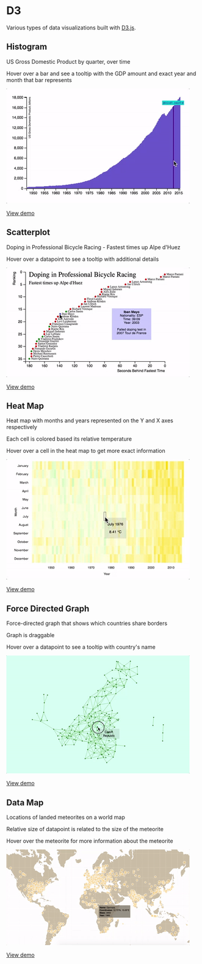 # D3

Various types of data visualizations built with [D3.js](https://d3js.org/).

## Histogram

US Gross Domestic Product by quarter, over time

Hover over a bar and see a tooltip with the GDP amount and exact year and month that bar represents

![histogram gif](histogram/histogram.gif)

[View demo](http://codepen.io/jennhsu/full/WGKdZV/)

## Scatterplot

Doping in Professional Bicycle Racing - Fastest times up Alpe d'Huez

Hover over a datapoint to see a tooltip with additional details

![scatterplot gif](scatterplot/scatterplot.gif)

[View demo](http://codepen.io/jennhsu/full/jrvwmv/)

## Heat Map

Heat map with months and years represented on the Y and X axes respectively

Each cell is colored based its relative temperature

Hover over a cell in the heat map to get more exact information

![heat map gif](heatmap/heatmap.gif)

[View demo](http://codepen.io/jennhsu/full/NRLvvQ/)

## Force Directed Graph

Force-directed graph that shows which countries share borders

Graph is draggable

Hover over a datapoint to see a tooltip with country's name

![force directed graph gif](forcedirectedgraph/forcedirectedgraph.gif)

[View demo](http://codepen.io/jennhsu/full/ALPGrz/)

## Data Map

Locations of landed meteorites on a world map

Relative size of datapoint is related to the size of the meteorite

Hover over the meteorite for more information about the meteorite

![data map gif](datamap/datamap.gif)

[View demo](http://codepen.io/jennhsu/full/gwBzqk/)

